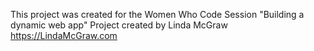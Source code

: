 This project was created for the Women Who Code Session "Building a dynamic web app"
Project created by Linda McGraw https://LindaMcGraw.com
